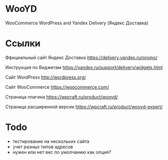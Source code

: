 # WooYD
WooCommerce WordPress and Yandex Delivery (Яндекс Доставка)


# Ссылки

Ффициальный сайт Яндекс Доставка https://delivery.yandex.ru/promo/

Инструкция по Виджетам https://yandex.ru/support/delivery/widgets.html


Сайт WordPress http://wordpress.org/

Сайт WooCommerce https://woocommerce.com/

Страница плагина https://wpcraft.ru/product/wooyd/

Страница расширенной версии https://wpcraft.ru/product/wooyd-expert/

# Todo

- тестирование на нескольких сайта
- учет разных типов адресов
- нужен или нет вес по умолчанию как опция?
